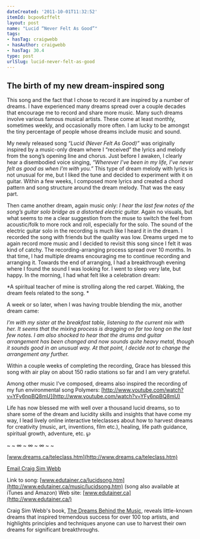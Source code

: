 ```yaml
---
dateCreated: '2011-10-01T11:32:52'
itemId: bcpov6zffelt
layout: post
name: "Lucid “Never Felt As Good”"
tags:
- hasTag: craigwebb
- hasAuthor: craigwebb
- hasTag: 30.4
type: post
urlSlug: lucid-never-felt-as-good
---
```

<!--nopreview--><h2>The birth of my new dream-inspired song</h2><!--/nopreview-->
This song and the fact that I chose to record it are inspired by a number of dreams. I have experienced many dreams spread over a couple decades that encourage me to record and share more music. Many such dreams involve various famous musical artists. These come at least monthly, sometimes weekly, and occasionally more often. I am lucky to be amongst the tiny percentage of people whose dreams include music and sound. 

My newly released song *“Lucid (Never Felt As Good)”* was originally inspired by a music-only dream where I “received” the lyrics and melody from the song’s opening line and chorus. Just before I awaken, I clearly hear a disembodied voice singing, *“Wherever I’ve been in my life, I’ve never felt as good as when I’m with you.”* This type of dream melody with lyrics is not unusual for me, but I liked the tune and decided to experiment with it on guitar. Within a few weeks, I composed more lyrics and created a chord pattern and song structure around the dream melody. That was the easy part. 

Then came another dream, again music only: *I hear the last few notes of the song’s guitar solo bridge as a distorted electric guitar.* Again no visuals, but what seems to me a clear suggestion from the muse to switch the feel from acoustic/folk to more rock and roll, especially for the solo. The sound of the electric guitar solo in the recording is much like I heard it in the dream. I recorded the song with friends but the quality was low. Dreams urged me to again record more music and I decided to revisit this song since I felt it was kind of catchy. The recording-arranging process spread over 10 months. In that time, I had multiple dreams encouraging me to continue recording and arranging it. Towards the end of arranging, I had a breakthrough evening where I found the sound I was looking for. I went to sleep very late, but happy. In the morning, I had what felt like a celebration dream: 

*A spiritual teacher of mine is strolling along the red carpet. Waking, the dream feels related to the song. *

A week or so later, when I was having trouble blending the mix, another dream came: 

*I’m with my sister at the breakfast table, listening to the current mix with her. It seems that the mixing process is dragging on far too long on the last few notes. I am also shocked to hear that the drums and guitar arrangement has been changed and now sounds quite heavy metal, though it sounds good in an unusual way. At that point, I decide not to change the arrangement any further.*

Within a couple weeks of completing the recording, Grace has blessed this song with air play on about 150 radio stations so far and I am very grateful. 

Among other music I’ve composed, dreams also inspired the recording of my fun environmental song Polymers: [http://www.youtube.com/watch?v=YFy6npBQ8mU](http://www.youtube.com/watch?v=YFy6npBQ8mU)

Life has now blessed me with well over a thousand lucid dreams, so to share some of the dream and lucidity skills and insights that have come my way, I lead lively online interactive teleclasses about how to harvest dreams for creativity (music, art, inventions, film etc.), healing, life path guidance, spiritual growth, adventure, etc. ℘ 

~ ~ ∞ ~ ∞ ~ ∞ ~ ~ 

[www.dreams.ca/teleclass.htm](http://www.dreams.ca/teleclass.htm)

[Email Craig Sim Webb](http://craigwebb.ca/contact.php)

Link to song: [www.edutainer.ca/lucidsong.htm](http://www.edutainer.ca/music/lucidsong.htm) 
(song also available at iTunes and Amazon) 
Web site: [www.edutainer.ca](http://www.edutainer.ca/)

Craig Sim Webb's book, [The Dreams Behind the Music](http://dreamsbehindthemusic.com/), reveals little-known dreams that inspired tremendous success for over 100 top artists, and highlights principles and techniques anyone can use to harvest their own dreams for significant breakthroughs.